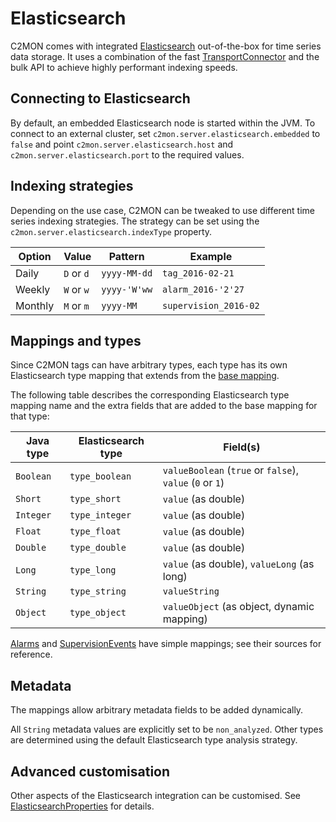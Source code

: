 # Elasticsearch

C2MON comes with integrated [Elasticsearch](https://www.elastic.co/guide/index.html)
out-of-the-box for time series data storage. It uses a combination of the fast 
[TransportConnector](https://www.elastic.co/guide/en/elasticsearch/reference/current/modules-transport.html)
and the bulk API to achieve highly performant indexing speeds.

## Connecting to Elasticsearch

By default, an embedded Elasticsearch node is started within the JVM. To 
connect to an external cluster, set `c2mon.server.elasticsearch.embedded` to `false`
and point `c2mon.server.elasticsearch.host` and `c2mon.server.elasticsearch.port`
to the required values.

## Indexing strategies

Depending on the use case, C2MON can be tweaked to use different time series 
indexing strategies. The strategy can be set using the `c2mon.server.elasticsearch.indexType`
property.

| Option | Value | Pattern | Example |
|--------|-------|---------|---------|
| Daily   | `D` or `d`  | `yyyy-MM-dd` | `tag_2016-02-21`      |
| Weekly  | `W` or `w`  | `yyyy-'W'ww` | `alarm_2016-'2'27`    |
| Monthly | `M` or `m`  | `yyyy-MM`    | `supervision_2016-02` |

## Mappings and types

Since C2MON tags can have arbitrary types, each type has its own Elasticsearch 
type mapping that extends from the 
[base mapping](https://gitlab.cern.ch/c2mon/c2mon/tree/master/c2mon-server/c2mon-server-elasticsearch/src/main/resources/mappings/tag.json).

The following table describes the corresponding Elasticsearch type mapping name 
and the extra fields that are added to the base mapping for that type:

| Java type | Elasticsearch type | Field(s) |
|-----------|--------------------|----------|
| `Boolean` | `type_boolean` | `valueBoolean` (`true` or `false`), `value` (`0` or `1`)
| `Short`   | `type_short`   | `value` (as double)
| `Integer` | `type_integer` | `value` (as double)
| `Float`   | `type_float`   | `value` (as double)
| `Double`  | `type_double`  | `value` (as double)
| `Long`    | `type_long`    | `value` (as double), `valueLong` (as long)
| `String`  | `type_string`  | `valueString`
| `Object`  | `type_object`  | `valueObject` (as object, dynamic mapping)


[Alarms](https://gitlab.cern.ch/c2mon/c2mon/tree/master/c2mon-server/c2mon-server-elasticsearch/src/main/resources/mappings/alarm.json) 
and [SupervisionEvents](https://gitlab.cern.ch/c2mon/c2mon/tree/master/c2mon-server/c2mon-server-elasticsearch/src/main/resources/mappings/alarm.json) 
have simple mappings; see their sources for reference. 


## Metadata

The mappings allow arbitrary metadata fields to be added dynamically. 

All `String` metadata values are explicitly set to be `non_analyzed`. Other types
are determined using the default Elasticsearch type analysis strategy.

## Advanced customisation

Other aspects of the Elasticsearch integration can be customised. See [ElasticsearchProperties](
https://gitlab.cern.ch/c2mon/c2mon/blob/master/c2mon-server/c2mon-server-elasticsearch/src/main/java/cern/c2mon/server/elasticsearch/config/ElasticsearchProperties.java)
for details.
